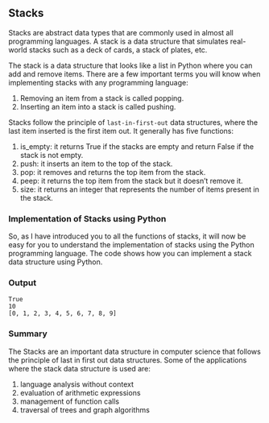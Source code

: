 ## Stacks

Stacks are abstract data types that are commonly used in almost all programming languages. A stack is a data structure that simulates real-world stacks such as a deck of cards, a stack of plates, etc.

The stack is a data structure that looks like a list in Python where you can add and remove items. There are a few important terms you will know when implementing stacks with any programming language:
 1. Removing an item from a stack is called popping.
 2. Inserting an item into a stack is called pushing.

Stacks follow the principle of `last-in-first-out` data structures, where the last item inserted is the first item out. It generally has five functions:
 1. is_empty: it returns True if the stacks are empty and return False if the stack is not empty.
 2. push: it inserts an item to the top of the stack.
 3. pop: it removes and returns the top item from the stack.
 4. peep: it returns the top item from the stack but it doesn’t remove it.
 5. size: it returns an integer that represents the number of items present in the stack.

### Implementation of Stacks using Python

So, as I have introduced you to all the functions of stacks, it will now be easy for you to understand the implementation of stacks using the Python programming language. The code shows how you can implement a stack data structure using Python.

### Output

```
True
10
[0, 1, 2, 3, 4, 5, 6, 7, 8, 9]
```

### Summary

The Stacks are an important data structure in computer science that follows the principle of last in first out data structures. Some of the applications where the stack data structure is used are:
 1. language analysis without context
 2. evaluation of arithmetic expressions
 3. management of function calls
 4. traversal of trees and graph algorithms